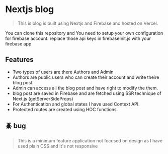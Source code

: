 # Nextjs blog

> This is blog is built using Nextjs and Firebase and hosted on Vercel.

You can clone this repository and You need to setup your own configuration for firebase account.
replace those api keys in firebaseInit.js with your firebase app

## Features

- Two types of users are there Authors and Admin
- Authors are public users who can create their account and write theire blog post.
- Admin can access all the blog post and have right to modify the them.
- blog post are saved in Firebase and are fetched using SSR technique of Next.js (getServerSideProps)
- For Authentication and global states I have used Context API.
- Protected routes are created using HOC functions.

## 🪲 bug
> This is a minimum feature application not focused on design as I have used plain CSS and It's not responsive
